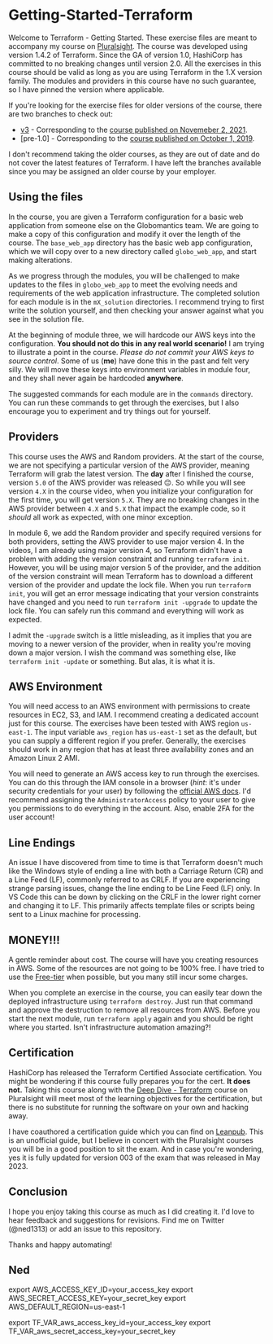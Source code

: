 # Getting-Started-Terraform

Welcome to Terraform - Getting Started.  These exercise files are meant to accompany my course on [Pluralsight](http://www.pluralsight.com/courses/terraform-getting-started-2023).  The course was developed using version 1.4.2 of Terraform. Since the GA of version 1.0, HashiCorp has committed to no breaking changes until version 2.0. All the exercises in this course should be valid as long as you are using Terraform in the 1.X version family. The modules and providers in this course have no such guarantee, so I have pinned the version where applicable.

If you're looking for the exercise files for older versions of the course, there are two branches to check out:

* [v3](https://github.com/ned1313/Getting-Started-Terraform/tree/v3) - Corresponding to the [course published on Novemeber 2, 2021](https://app.pluralsight.com/library/courses/terraform-getting-started-2021/table-of-contents).
* [pre-1.0] - Corresponding to the [course published on October 1, 2019](https://app.pluralsight.com/library/courses/getting-started-terraform/table-of-contents).

I don't recommend taking the older courses, as they are out of date and do not cover the latest features of Terraform.  I have left the branches available since you may be assigned an older course by your employer.

## Using the files

In the course, you are given a Terraform configuration for a basic web application from someone else on the Globomantics team. We are going to make a copy of this configuration and modify it over the length of the course. The `base_web_app` directory has the basic web app configuration, which we will copy over to a new directory called `globo_web_app`, and start making alterations.

As we progress through the modules, you will be challenged to make updates to the files in `globo_web_app` to meet the evolving needs and requirements of the web application infrastructure. The completed solution for each module is in the `mX_solution` directories. I recommend trying to first write the solution yourself, and then checking your answer against what you see in the solution file.

At the beginning of module three, we will hardcode our AWS keys into the configuration. **You should not do this in any real world scenario!** I am trying to illustrate a point in the course. *Please do not commit your AWS keys to source control*. Some of us (**me**) have done this in the past and felt very silly. We will move these keys into environment variables in module four, and they shall never again be hardcoded **anywhere**.

The suggested commands for each module are in the `commands` directory. You can run these commands to get through the exercises, but I also encourage you to experiment and try things out for yourself.

## Providers

This course uses the AWS and Random providers. At the start of the course, we are not specifying a particular version of the AWS provider, meaning Terraform will grab the latest version. The **day** after I finished the course, version `5.0` of the AWS provider was released 😔. So while you will see version `4.X` in the course video, when you initialize your configuration for the first time, you will get version `5.X`. They are no breaking changes in the AWS provider between `4.X` and `5.X` that impact the example code, so it *should* all work as expected, with one minor exception.

In module 6, we add the Random provider and specify required versions for both providers, setting the AWS provider to use major version 4. In the videos, I am already using major version 4, so Terraform didn't have a problem with adding the version constraint and running `terraform init`. However, you will be using major version 5 of the provider, and the addition of the version constraint will mean Terraform has to download a different version of the provider and update the lock file. When you run `terraform init`, you will get an error message indicating that your version constraints have changed and you need to run `terraform init -upgrade` to update the lock file. You can safely run this command and everything will work as expected.

I admit the `-upgrade` switch is a little misleading, as it implies that you are moving to a newer version of the provider, when in reality you're moving down a major version. I wish the command was something else, like `terraform init -update` or something. But alas, it is what it is.

## AWS Environment

You will need access to an AWS environment with permissions to create resources in EC2, S3, and IAM. I recommend creating a dedicated account just for this course. The exercises have been tested with AWS region `us-east-1`. The input variable `aws_region` has `us-east-1` set as the default, but you can supply a different region if you prefer. Generally, the exercises should work in any region that has at least three availability zones and an Amazon Linux 2 AMI.

You will need to generate an AWS access key to run through the exercises. You can do this through the IAM console in a browser (*hint*: it's under security credentials for your user) by following the [official AWS docs](https://aws.amazon.com/premiumsupport/knowledge-center/create-access-key/). I'd recommend assigning the `AdministratorAccess` policy to your user to give you permissions to do everything in the account. Also, enable 2FA for the user account!

## Line Endings

An issue I have discovered from time to time is that Terraform doesn't much like the Windows style of ending a line with both a Carriage Return (CR) and a Line Feed (LF), commonly referred to as CRLF.  If you are experiencing strange parsing issues, change the line ending to be Line Feed (LF) only.  In VS Code this can be down by clicking on the CRLF in the lower right corner and changing it to LF. This primarily affects template files or scripts being sent to a Linux machine for processing.

## MONEY!!!

A gentle reminder about cost.  The course will have you creating resources in AWS.  Some of the resources are not going to be 100% free.  I have tried to use the [Free-tier](https://aws.amazon.com/free/) when possible, but you many still incur some charges.

When you complete an exercise in the course, you can easily tear down the deployed infrastructure using `terraform destroy`. Just run that command and approve the destruction to remove all resources from AWS. Before you start the next module, run `terraform apply` again and you should be right where you started. Isn't infrastructure automation amazing?!

## Certification

HashiCorp has released the Terraform Certified Associate certification. You might be wondering if this course fully prepares you for the cert.  **It does not.**  Taking this course along with the [Deep Dive - Terraform](https://app.pluralsight.com/library/courses/terraform-deep-dive) course on Pluralsight will meet most of the learning objectives for the certification, but there is no substitute for running the software on your own and hacking away.

I have coauthored a certification guide which you can find on [Leanpub](https://leanpub.com/terraform-certified/). This is an unofficial guide, but I believe in concert with the Pluralsight courses you will be in a good position to sit the exam. And in case you're wondering, yes it is fully updated for version 003 of the exam that was released in May 2023.

## Conclusion

I hope you enjoy taking this course as much as I did creating it.  I'd love to hear feedback and suggestions for revisions. Find me on Twitter (@ned1313) or add an issue to this repository.

Thanks and happy automating!

Ned
--------

export AWS_ACCESS_KEY_ID=your_access_key
export AWS_SECRET_ACCESS_KEY=your_secret_key
export AWS_DEFAULT_REGION=us-east-1

export TF_VAR_aws_access_key_id=your_access_key
export TF_VAR_aws_secret_access_key=your_secret_key
